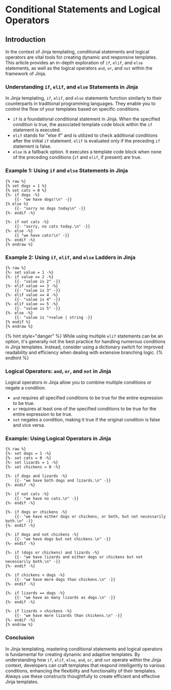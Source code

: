 # Conditional Statements and Logical Operators

## **Introduction**

In the context of Jinja templating, conditional statements and logical operators are vital tools for creating dynamic and responsive templates. This article provides an in-depth exploration of `if`, `elif`, and `else` statements, as well as the logical operators `and`, `or`, and `not` within the framework of Jinja.

### **Understanding `if`, `elif`, and `else` Statements in Jinja**

In Jinja templating, `if`, `elif`, and `else` statements function similarly to their counterparts in traditional programming languages. They enable you to control the flow of your templates based on specific conditions.

* `if` is a foundational conditional statement in Jinja. When the specified condition is true, the associated template code block within the `if` statement is executed.
* `elif` stands for "else if" and is utilized to check additional conditions after the initial `if` statement. `elif` is evaluated only if the preceding `if` statement is false.
* `else` is a fallback option. It executes a template code block when none of the preceding conditions (`if` and `elif`, if present) are true.

### **Example 1: Using `if` and `else` Statements in Jinja**

```django
{% raw %}
{% set dogs = 1 %}
{% set cats = 0 %}
{%- if dogs -%}
    {{- "we have dogs!\n" -}}
{% else %}
    {{- "sorry no dogs today\n" -}}
{%- endif -%}

{%- if not cats -%}
    {{- "sorry, no cats today.\n" -}}
{%- else -%}
    {{ "we have cats!\n" -}}
{%- endif -%}
{% endraw %}
```

### **Example 2: Using `if`, `elif`, and `else` Ladders in Jinja**

```django
{% raw %}
{%- set value = 1 -%}
{%- if value == 2 -%}
    {{- "value is 2" -}}
{%- elif value == 3 -%}
    {{- "value is 3" -}}
{%- elif value == 4 -%}
    {{- "value is 4" -}}
{%- elif value == 5 -%}
    {{- "value is 5" -}}
{%- else -%}
    {{- "value is "+value | string -}}
{% endif %}
{% endraw %}
```

{% hint style="danger" %}
While using multiple `elif` statements can be an option, it's generally not the best practice for handling numerous conditions in Jinja templates. Instead, consider using a dictionary switch for improved readability and efficiency when dealing with extensive branching logic.
{% endhint %}

### **Logical Operators: `and`, `or`, and `not` in Jinja**

Logical operators in Jinja allow you to combine multiple conditions or negate a condition.

* `and` requires all specified conditions to be true for the entire expression to be true.
* `or` requires at least one of the specified conditions to be true for the entire expression to be true.
* `not` negates a condition, making it true if the original condition is false and vice versa.

### **Example: Using Logical Operators in Jinja**

```django
{% raw %}
{%- set dogs = 1 -%}
{%- set cats = 0 -%}
{%- set lizards = 1 -%}
{%- set chickens = 0 -%}

{%- if dogs and lizards -%}
    {{- "we have both dogs and lizards.\n" -}}
{%- endif -%}

{%- if not cats -%}
    {{- "we have no cats.\n" -}}
{%- endif -%}

{%- if dogs or chickens -%}
    {{- "we have either dogs or chickens, or both, but not necessarily both.\n" -}}
{%- endif -%}

{%- if dogs and not chickens -%}
    {{- "we have dogs but not chickens.\n" -}}
{%- endif -%}

{%- if (dogs or chickens) and lizards -%}
    {{- "we have lizards and either dogs or chickens but not necessarily both.\n" -}}
{%- endif -%}

{%- if chickens < dogs -%}
    {{- "we have more dogs than chickens.\n" -}}
{%- endif -%}

{%- if lizards == dogs -%}
    {{- "we have as many lizards as dogs.\n" -}}
{%- endif -%}

{%- if lizards > chickens -%}
    {{- "we have more lizards than chickens.\n" -}}
{%- endif -%}
{% endraw %}
```

### **Conclusion**

In Jinja templating, mastering conditional statements and logical operators is fundamental for creating dynamic and adaptive templates. By understanding how `if`, `elif`, `else`, `and`, `or`, and `not` operate within the Jinja context, developers can craft templates that respond intelligently to various conditions, enhancing the flexibility and functionality of their templates. Always use these constructs thoughtfully to create efficient and effective Jinja templates.

